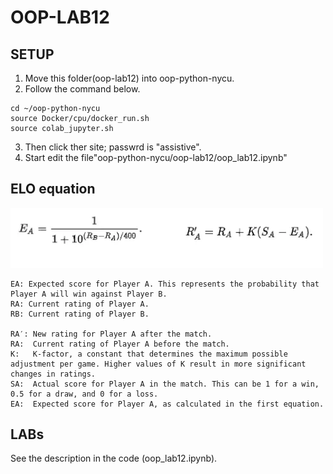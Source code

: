# OOP-LAB12
## SETUP
1. Move this folder(oop-lab12) into oop-python-nycu.
2. Follow the command below.
```
cd ~/oop-python-nycu
source Docker/cpu/docker_run.sh
source colab_jupyter.sh
```
3. Then click ther site; passwrd is "assistive".
4. Start edit the file"oop-python-nycu/oop-lab12/oop_lab12.ipynb"

## ELO equation
<img src="elo_eqation.png" width="500px">

```
EA: Expected score for Player A. This represents the probability that Player A will win against Player B.
RA: Current rating of Player A.
RB: Current rating of Player B.

RA′: New rating for Player A after the match.
RA:  Current rating of Player A before the match.
K:   K-factor, a constant that determines the maximum possible adjustment per game. Higher values of K result in more significant changes in ratings.
SA:  Actual score for Player A in the match. This can be 1 for a win, 0.5 for a draw, and 0 for a loss.
EA:  Expected score for Player A, as calculated in the first equation.
```

## LABs
See the description in the code (oop_lab12.ipynb).